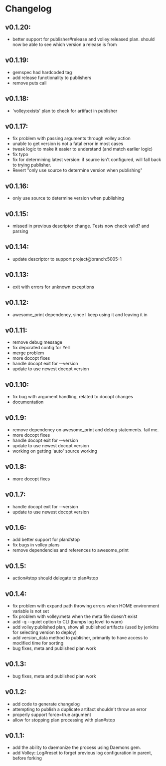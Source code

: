 # Changelog

## v0.1.20:
* better support for publisher#release and volley:released plan. should now be able to see which version a release is from

## v0.1.19:
* gemspec had hardcoded tag
* add release functionality to publishers
* remove puts call

## v0.1.18:
* 'volley:exists' plan to check for artifact in publisher

## v0.1.17:
* fix problem with passing arguments through volley action
* unable to get version is not a fatal error in most cases
* tweak logic to make it easier to understand (and match earlier logic)
* fix typo
* fix for determining latest version: if source isn't configured, will fall back to trying publisher.
* Revert "only use source to determine version when publishing"

## v0.1.16:
* only use source to determine version when publishing

## v0.1.15:
* missed in previous descriptor change. Tests now check valid? and parsing

## v0.1.14:
* update descriptor to support project@branch:5005-1

## v0.1.13:
* exit with errors for unknown exceptions

## v0.1.12:
* awesome_print dependency, since I keep using it and leaving it in

## v0.1.11:
* remove debug message
* fix depcrated config for Yell
* merge problem
* more docopt fixes
* handle docopt exit for --version
* update to use newest docopt version

## v0.1.10:
* fix bug with argument handling, related to docopt changes
* documentation

## v0.1.9:
* remove dependency on awesome_print and debug statements. fail me.
* more docopt fixes
* handle docopt exit for --version
* update to use newest docopt version
* working on getting 'auto' source working

## v0.1.8:
* more docopt fixes

## v0.1.7:
* handle docopt exit for --version
* update to use newest docopt version

## v0.1.6:
* add better support for plan#stop
* fix bugs in volley plans
* remove dependencies and references to awesome_print

## v0.1.5:
* action#stop should delegate to plan#stop

## v0.1.4:
* fix problem with expand path throwing errors when HOME environment variable is not set
* fix problem with volley:meta when the meta file doesn't exist
* add -q --quiet option to CLI (bumps log level to warn)
* add volley:published plan, show all published artifacts (used by jenkins for selecting version to deploy)
* add version_data method to publisher, primarily to have access to modified time for sorting
* bug fixes, meta and published plan work

## v0.1.3:
* bug fixes, meta and published plan work

## v0.1.2:
* add code to generate changelog
* attempting to publish a duplicate artifact shouldn't throw an error
* properly support force=true argument
* allow for stopping plan processing with plan#stop

## v0.1.1:
* add the ability to daemonize the process using Daemons gem.
* add Volley::Log#reset to forget previous log configuration in parent, before forking

